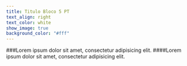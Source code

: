 ```yaml
---
title: Titulo Bloco 5 PT
text_align: right
text_color: white
show_image: true
background_color: "#fff"
---
```


###Lorem ipsum dolor sit amet, consectetur adipisicing elit. 
####Lorem ipsum dolor sit amet, consectetur adipisicing elit. 
